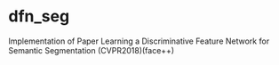 # dfn_seg
Implementation of Paper Learning a Discriminative Feature Network for Semantic Segmentation (CVPR2018)(face++)
